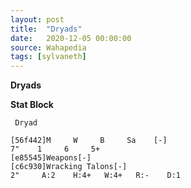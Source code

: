 ```yaml
---
layout: post
title:  "Dryads"
date:   2020-12-05 00:00:00
source: Wahapedia
tags: [sylvaneth]
---
```


**Dryads**

**Stat Block**
```
 Dryad
```

```
[56f442]M     W     B     Sa    [-]
7"    1     6     5+    
[e85545]Weapons[-]
[c6c930]Wracking Talons[-]
2"     A:2    H:4+   W:4+   R:-    D:1   
```
    